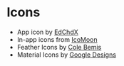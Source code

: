 # Icons
* App icon by [EdChdX](https://github.com/EdChdX/)
* In-app icons from [IcoMoon](https://icomoon.io/)
* Feather Icons by [Cole Bemis](http://colebemis.com/)
* Material Icons by [Google Designs](https://www.google.com/design/)
